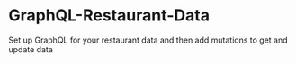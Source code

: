 # GraphQL-Restaurant-Data
Set up GraphQL for your restaurant data and then add mutations to get and update data
